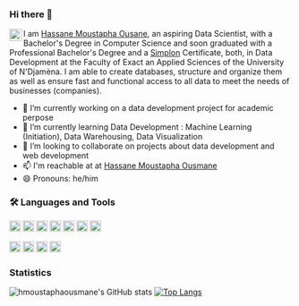 ### Hi there 👋
<a href="https://www.linkedin.com/in/hassane-moustapha-ousmane-6b9549228/">
  <img align="left" alt="Hassane Moustapha Ousmane | LinkedIn" width="22px" src="https://cdn-icons-png.flaticon.com/512/174/174857.png" />
</a>
<!--src="https://cdn.jsdelivr.net/npm/simple-icons@3.13.0/icons/linkedin.svg" /> -->

<!--
Je suis [Hassane Moustapha Ousane](https://hmoustaphaousmane.github.io), un aspirant Data Scientist, nantis d'un Licence en Informatique Fondamentale et bintôt diplômé d'une Licence professionnelle et d'une Certification [Simplon](https://simplonline.co/) en Data Development à la Faculté des Sciences Exactes et Appliquées de l'Université de N'Djamèna. Je suis capable de créer des bases de données, les structurer, les organiser ainsi que garantir un accès rapide et fonctionnel à toutes les données afin de répondre aux besoins des entreprises.
-->

I am [Hassane Moustapha Ousane](https://hmoustaphaousmane.github.io), an aspiring Data Scientist, with a Bachelor's Degree in Computer Science and soon graduated with a Professional Bachelor's Degree and a [Simplon](https://simplonline.co/) Certificate, both, in Data Development at the Faculty of Exact an Applied Sciences of the University of N'Djamèna. I am able to create databases, structure and organize them as well as ensure fast and functional access to all data to meet the needs of businesses (companies).

- 🔭 I’m currently working on a data development project for academic perpose
- 🌱 I’m currently learning Data Development : Machine Learning (Initiation), Data Warehousing, Data Visualization
- 👯 I’m looking to collaborate on projects about data development and web development
- 📫 I'm reachable at at [Hassane Moustapha Ousmane](https://www.linkedin.com/in/hassane-moustapha-ousmane-6b9549228/)
- 😄 Pronouns: he/him

### 🛠 Languages and Tools
<code><img height="20" src="https://cdn-icons-png.flaticon.com/512/5968/5968350.png"></code>
<code><img height="20" src="https://www.svgrepo.com/show/353657/django-icon.svg"></code>
<code><img height="20" src="https://cdn.iconscout.com/icon/free/png-256/free-ruby-226055.png"></code>
<code><img height="20" src="https://github.com/hmoustaphaousmane/hmoustaphaousmane/assets/66555033/aac326d3-35f9-477e-9f1a-6377edb68cfd"></code>
<code><img height="20" src="https://git-scm.com/images/logos/downloads/Git-Icon-1788C.png"></code>
<code><img height="20" src="https://cdn-icons-png.flaticon.com/512/25/25231.png"></code>
<code><img height="20" src="https://cdn-icons-png.flaticon.com/512/5968/5968313.png"></code>
<!-- <code><img height="20" src="https://img.uxwing.com/wp-content/themes/uxwing/download/brands-social-media/mysql-icon.png"></code> -->
<code><img height="20" src="https://cdn-icons-png.flaticon.com/512/6124/6124995.png"></code>
<code><img height="20" src="https://cdn-icons-png.flaticon.com/512/5969/5969282.png"></code>
<code><img height="20" src="https://cdn-icons-png.flaticon.com/512/5968/5968282.png"></code>
<code><img height="20" src="https://www.svgrepo.com/show/303206/javascript-logo.svg"></code>
<!-- <code><img height="20" src="https://cdn.icon-icons.com/icons2/2415/PNG/512/ruby_plain_wordmark_logo_icon_146362.png"></code> -->
<!-- <code><img height="20" src=""></code> -->


### Statistics
![hmoustaphaousmane's GitHub stats](https://github-readme-stats.vercel.app/api?username=hmoustaphaousmane&show_icons=true&theme=radical)
[![Top Langs](https://github-readme-stats.vercel.app/api/top-langs/?username=hmoustaphaousmane&layout=compact)](https://github.com/hmoustaphaousmane/github-readme-stats)

<!--
**hmoustaphaousmane/hmoustaphaousmane** is a ✨ _special_ ✨ repository because its `README.md` (this file) appears on your GitHub profile.

Here are some ideas to get you started:

- 🔭 I’m currently working on ...
- 🌱 I’m currently learning ...
- 👯 I’m looking to collaborate on ...
- 🤔 I’m looking for help with ...
- 💬 Ask me about ...
- 📫 How to reach me: ...
- 😄 Pronouns: ...
- ⚡ Fun fact: ...
-->
